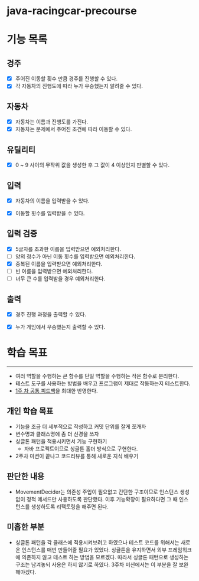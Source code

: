 # java-racingcar-precourse

# 기능 목록

## 경주
- [x] 주어진 이동할 횟수 만큼 경주를 진행할 수 있다.
- [x] 각 자동차의 진행도에 따라 누가 우승했는지 알려줄 수 있다.

## 자동차
- [x] 자동차는 이름과 진행도를 가진다.
- [x] 자동차는 문제에서 주어진 조건에 따라 이동할 수 있다.

## 유틸리티
- [x] 0 ~ 9 사이의 무작위 값을 생성한 후 그 값이 4 이상인지 판별할 수 있다.


## 입력
- [x] 자동차의 이름을 입력받을 수 있다.
- [x] 이동할 횟수를 입력받을 수 있다.


## 입력 검증
- [x] 5글자를 초과한 이름을 입력받으면 예외처리한다.
- [ ] 양의 정수가 아닌 이동 횟수를 입력받으면 예외처리한다.
- [x] 중복된 이름을 입력받으면 예외처리한다.
- [ ] 빈 이름을 입력받으면 예외처리한다.
- [ ] 너무 큰 수를 입력받을 경우 예외처리한다.

## 출력
- [x] 경주 진행 과정을 출력할 수 있다.
- [x] 누가 게임에서 우승했는지 출력할 수 있다.


# 학습 목표

---

- 여러 역할을 수행하는 큰 함수를 단일 역할을 수행하는 작은 함수로 분리한다.
- 테스트 도구를 사용하는 방법을 배우고 프로그램이 제대로 작동하는지 테스트한다.
- [1주 차 공통 피드백](https://docs.google.com/document/d/1MdiqBV5nhSfFB96-p5LlKrGM8uLopXslh1vEzwxR9Bo/edit?tab=t.0)을 최대한 반영한다.



## 개인 학습 목표

- 기능을 조금 더 세부적으로 작성하고 커밋 단위를 잘게 쪼개자
- 변수명과 클래스명에 좀 더 신경을 쓰자
- 싱글톤 패턴을 적용시키면서 기능 구현하기
  - 자바 프로젝트이므로 싱글톤 홀더 방식으로 구현한다.
- 2주차 미션이 끝나고 코드리뷰를 통해 새로운 지식 배우기



## 판단한 내용

- MovementDecider는 의존성 주입이 필요없고 간단한 구조이므로 인스턴스 생성 없이 정적 메서드만
사용하도록 판단했다. 이후 기능확장이 필요하다면 그 때 인스턴스를 생성하도록 리팩토링을 해주면 된다.


## 미흡한 부분

- 싱글톤 패턴을 각 클래스에 적용시켜보려고 하였으나 테스트 코드를 위해서는 새로운 인스턴스를
매번 만들어줄 필요가 있었다. 싱글톤을 유지하면서 외부 프레임워크에 의존하지 않고 테스트 하는 방법을
모르겠다. 따라서 싱글톤 패턴으로 생성하는 구조는 남겨놓되 사용은 하지 않기로 하였다. 3주차 미션에서는
이 부분을 잘 보완해야겠다.